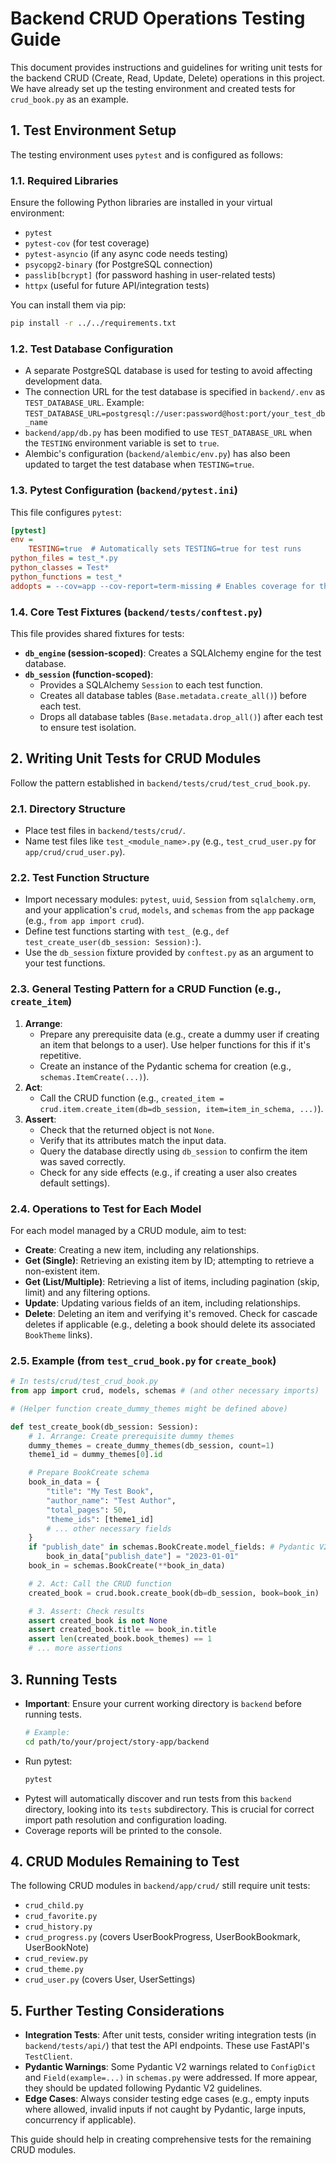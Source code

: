# Backend CRUD Operations Testing Guide

This document provides instructions and guidelines for writing unit tests for the backend CRUD (Create, Read, Update, Delete) operations in this project. We have already set up the testing environment and created tests for `crud_book.py` as an example.

## 1. Test Environment Setup

The testing environment uses `pytest` and is configured as follows:

### 1.1. Required Libraries
Ensure the following Python libraries are installed in your virtual environment:
- `pytest`
- `pytest-cov` (for test coverage)
- `pytest-asyncio` (if any async code needs testing)
- `psycopg2-binary` (for PostgreSQL connection)
- `passlib[bcrypt]` (for password hashing in user-related tests)
- `httpx` (useful for future API/integration tests)

You can install them via pip:
```bash
pip install -r ../../requirements.txt
```

### 1.2. Test Database Configuration
- A separate PostgreSQL database is used for testing to avoid affecting development data.
- The connection URL for the test database is specified in `backend/.env` as `TEST_DATABASE_URL`.
  Example: `TEST_DATABASE_URL=postgresql://user:password@host:port/your_test_db_name`
- `backend/app/db.py` has been modified to use `TEST_DATABASE_URL` when the `TESTING` environment variable is set to `true`.
- Alembic's configuration (`backend/alembic/env.py`) has also been updated to target the test database when `TESTING=true`.

### 1.3. Pytest Configuration (`backend/pytest.ini`)
This file configures `pytest`:
```ini
[pytest]
env =
    TESTING=true  # Automatically sets TESTING=true for test runs
python_files = test_*.py
python_classes = Test*
python_functions = test_*
addopts = --cov=app --cov-report=term-missing # Enables coverage for the 'app' directory
```

### 1.4. Core Test Fixtures (`backend/tests/conftest.py`)
This file provides shared fixtures for tests:
- **`db_engine` (session-scoped)**: Creates a SQLAlchemy engine for the test database.
- **`db_session` (function-scoped)**:
    - Provides a SQLAlchemy `Session` to each test function.
    - Creates all database tables (`Base.metadata.create_all()`) before each test.
    - Drops all database tables (`Base.metadata.drop_all()`) after each test to ensure test isolation.

## 2. Writing Unit Tests for CRUD Modules

Follow the pattern established in `backend/tests/crud/test_crud_book.py`.

### 2.1. Directory Structure
- Place test files in `backend/tests/crud/`.
- Name test files like `test_<module_name>.py` (e.g., `test_crud_user.py` for `app/crud/crud_user.py`).

### 2.2. Test Function Structure
- Import necessary modules: `pytest`, `uuid`, `Session` from `sqlalchemy.orm`, and your application's `crud`, `models`, and `schemas` from the `app` package (e.g., `from app import crud`).
- Define test functions starting with `test_` (e.g., `def test_create_user(db_session: Session):`).
- Use the `db_session` fixture provided by `conftest.py` as an argument to your test functions.

### 2.3. General Testing Pattern for a CRUD Function (e.g., `create_item`)
1.  **Arrange**:
    *   Prepare any prerequisite data (e.g., create a dummy user if creating an item that belongs to a user). Use helper functions for this if it's repetitive.
    *   Create an instance of the Pydantic schema for creation (e.g., `schemas.ItemCreate(...)`).
2.  **Act**:
    *   Call the CRUD function (e.g., `created_item = crud.item.create_item(db=db_session, item=item_in_schema, ...)`).
3.  **Assert**:
    *   Check that the returned object is not `None`.
    *   Verify that its attributes match the input data.
    *   Query the database directly using `db_session` to confirm the item was saved correctly.
    *   Check for any side effects (e.g., if creating a user also creates default settings).

### 2.4. Operations to Test for Each Model
For each model managed by a CRUD module, aim to test:
- **Create**: Creating a new item, including any relationships.
- **Get (Single)**: Retrieving an existing item by ID; attempting to retrieve a non-existent item.
- **Get (List/Multiple)**: Retrieving a list of items, including pagination (skip, limit) and any filtering options.
- **Update**: Updating various fields of an item, including relationships.
- **Delete**: Deleting an item and verifying it's removed. Check for cascade deletes if applicable (e.g., deleting a book should delete its associated `BookTheme` links).

### 2.5. Example (from `test_crud_book.py` for `create_book`)
```python
# In tests/crud/test_crud_book.py
from app import crud, models, schemas # (and other necessary imports)

# (Helper function create_dummy_themes might be defined above)

def test_create_book(db_session: Session):
    # 1. Arrange: Create prerequisite dummy themes
    dummy_themes = create_dummy_themes(db_session, count=1)
    theme1_id = dummy_themes[0].id

    # Prepare BookCreate schema
    book_in_data = {
        "title": "My Test Book",
        "author_name": "Test Author",
        "total_pages": 50,
        "theme_ids": [theme1_id]
        # ... other necessary fields
    }
    if "publish_date" in schemas.BookCreate.model_fields: # Pydantic V2
        book_in_data["publish_date"] = "2023-01-01"
    book_in = schemas.BookCreate(**book_in_data)

    # 2. Act: Call the CRUD function
    created_book = crud.book.create_book(db=db_session, book=book_in)

    # 3. Assert: Check results
    assert created_book is not None
    assert created_book.title == book_in.title
    assert len(created_book.book_themes) == 1
    # ... more assertions
```

## 3. Running Tests
- **Important**: Ensure your current working directory is `backend` before running tests.
  ```bash
  # Example:
  cd path/to/your/project/story-app/backend
  ```
- Run pytest:
  ```bash
  pytest
  ```
- Pytest will automatically discover and run tests from this `backend` directory, looking into its `tests` subdirectory. This is crucial for correct import path resolution and configuration loading.
- Coverage reports will be printed to the console.

## 4. CRUD Modules Remaining to Test
The following CRUD modules in `backend/app/crud/` still require unit tests:
- `crud_child.py`
- `crud_favorite.py`
- `crud_history.py`
- `crud_progress.py` (covers UserBookProgress, UserBookBookmark, UserBookNote)
- `crud_review.py`
- `crud_theme.py`
- `crud_user.py` (covers User, UserSettings)

## 5. Further Testing Considerations
- **Integration Tests**: After unit tests, consider writing integration tests (in `backend/tests/api/`) that test the API endpoints. These use FastAPI's `TestClient`.
- **Pydantic Warnings**: Some Pydantic V2 warnings related to `ConfigDict` and `Field(example=...)` in `schemas.py` were addressed. If more appear, they should be updated following Pydantic V2 guidelines.
- **Edge Cases**: Always consider testing edge cases (e.g., empty inputs where allowed, invalid inputs if not caught by Pydantic, large inputs, concurrency if applicable).

This guide should help in creating comprehensive tests for the remaining CRUD modules.
